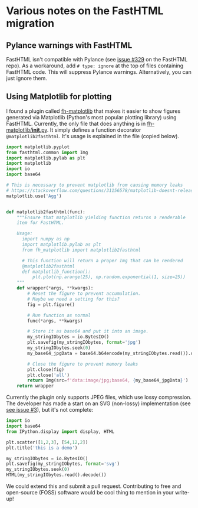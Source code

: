 # Various notes on the FastHTML migration

## Pylance warnings with FastHTML
FastHTML isn't compatible with Pylance (see [issue #329](https://github.com/AnswerDotAI/fasthtml/issues/329#issue-2471897892) on the FastHTML repo). As a workaround, add `# type: ignore` at the top of files containing FastHTML code. This will suppress Pylance warnings. Alternatively, you can just ignore them.

## Using Matplotlib for plotting
I found a plugin called [fh-matplotlib](https://github.com/koaning/fh-matplotlib/) that makes it easier to show figures generated via Matplotlib (Python's most popular plotting library) using FastHTML. Currently, the only file that does anything is in [fh-matplotlib/__init__.py](https://github.com/koaning/fh-matplotlib/blob/b74177417662d4a8d74af1476574a8f47667528c/fh_matplotlib/__init__.py). It simply defines a function decorator `@matplotlib2fasthtml`. It's usage is explained in the file (copied below).

```python
import matplotlib.pyplot
from fasthtml.common import Img
import matplotlib.pylab as plt
import matplotlib
import io
import base64

# This is necessary to prevent matplotlib from causing memory leaks
# https://stackoverflow.com/questions/31156578/matplotlib-doesnt-release-memory-after-savefig-and-close
matplotlib.use('Agg')


def matplotlib2fasthtml(func):
    """Ensure that matplotlib yielding function returns a renderable 
    item for FastHTML.

    Usage:
      import numpy as np
      import matplotlib.pylab as plt
      from fh_matplotlib import matplotlib2fasthtml

      # This function will return a proper Img that can be rendered
      @matplotlib2fasthtml
      def matplotlib_function():
          plt.plot(np.arange(25), np.random.exponential(1, size=25))
    """
    def wrapper(*args, **kwargs):
        # Reset the figure to prevent accumulation. 
        # Maybe we need a setting for this?
        fig = plt.figure()

        # Run function as normal
        func(*args, **kwargs)

        # Store it as base64 and put it into an image.
        my_stringIObytes = io.BytesIO()
        plt.savefig(my_stringIObytes, format='jpg')
        my_stringIObytes.seek(0)
        my_base64_jpgData = base64.b64encode(my_stringIObytes.read()).decode()

        # Close the figure to prevent memory leaks
        plt.close(fig)
        plt.close('all')
        return Img(src=f'data:image/jpg;base64, {my_base64_jpgData}')
    return wrapper
```

Currently the plugin only supports JPEG files, which use lossy compression. The developer has made a start on an SVG (non-lossy) implementation (see [see issue #3](https://github.com/koaning/fh-matplotlib/issues/3#issue-2446343094)), but it's not complete:
```python
import io
import base64
from IPython.display import display, HTML

plt.scatter([1,2,3], [54,12,2])
plt.title('this is a demo')

my_stringIObytes = io.BytesIO()
plt.savefig(my_stringIObytes, format='svg')
my_stringIObytes.seek(0)
HTML(my_stringIObytes.read().decode())
```

We could extend this and submit a pull request. Contributing to free and open-source (FOSS) software would be cool thing to mention in your write-up!
